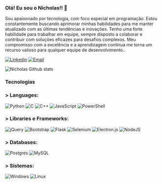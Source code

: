 ### Olá! Eu sou o Nicholas!! 👋
Sou apaixonado por tecnologia, com foco especial em programação. Estou constantemente buscando aprimorar minhas habilidades para me manter atualizado com as últimas tendências e inovações. Tenho uma forte habilidade para trabalhar em equipe, sempre disposto a colaborar e contribuir com soluções eficazes para desafios complexos. Meu compromisso com a excelência e a aprendizagem contínua me torna um recurso valioso para qualquer equipe de desenvolvimento..

[![Linkedin](https://img.shields.io/badge/LinkedIn-0077B5?style=for-the-badge&logo=linkedin&logoColor=white)](https://www.linkedin.com/in/nicholasazs213)
[![Email](https://img.shields.io/badge/Email-333333?style=for-the-badge&logo=gmail&logoColor=red)](mailto:nicholas@robotz.dev)

![Nicholas Github stats](https://github-readme-stats.vercel.app/api?username=Robotz213&show_icons=true&theme=onedark)

### Tecnologias 

### > Languages: 
![Python](https://img.shields.io/badge/python-3670A0?style=for-the-badge&logo=python&logoColor=ffdd54)
![C](https://img.shields.io/badge/c-%2300599C.svg?style=for-the-badge&logo=c&logoColor=white)
![C++](https://img.shields.io/badge/c++-%2300599C.svg?style=for-the-badge&logo=c%2B%2B&logoColor=white)
![JavaScript](https://img.shields.io/badge/javascript-%23323330.svg?style=for-the-badge&logo=javascript&logoColor=%23F7DF1E)
![PowerShell](https://img.shields.io/badge/PowerShell-%235391FE.svg?style=for-the-badge&logo=powershell&logoColor=white)

### > Libraries e Frameworks:
![jQuery](https://img.shields.io/badge/jquery-%230769AD.svg?style=for-the-badge&logo=jquery&logoColor=white)
![Bootstrap](https://img.shields.io/badge/bootstrap-%238511FA.svg?style=for-the-badge&logo=bootstrap&logoColor=white)
![Flask](https://img.shields.io/badge/flask-%23000.svg?style=for-the-badge&logo=flask&logoColor=white)
![Selenium](https://img.shields.io/badge/-selenium-%43B02A?style=for-the-badge&logo=selenium&logoColor=white)
![Electron.js](https://img.shields.io/badge/Electron-191970?style=for-the-badge&logo=Electron&logoColor=white)
![NodeJS](https://img.shields.io/badge/node.js-6DA55F?style=for-the-badge&logo=node.js&logoColor=white)


### > Databases:
![Postgres](https://img.shields.io/badge/postgres-%23316192.svg?style=for-the-badge&logo=postgresql&logoColor=white)
![MySQL](https://img.shields.io/badge/mysql-4479A1.svg?style=for-the-badge&logo=mysql&logoColor=white)

### > Sistemas:
![Windows](https://img.shields.io/badge/Windows-0078D6?style=for-the-badge&logo=windows&logoColor=white)
![Linux](https://img.shields.io/badge/Linux-FCC624?style=for-the-badge&logo=linux&logoColor=black)



